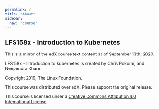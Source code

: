 ```yaml
---
permalink: /
title: "About"
sidebar:
  nav: "course"
---
```

## LFS158x - Introduction to Kubernetes
This is a mirror of the edX course text content as of September 13th, 2020.

LFS158x - Introduction to Kubernetes is created by Chris Pokorni, and Neependra Khare.

Copyright 2019, The Linux Foundation.

This course was distributed over edX. Please support the original release.

This course is licensed under a [Creative Commons Attribution 4.0 International License](https://creativecommons.org/licenses/by/4.0/).